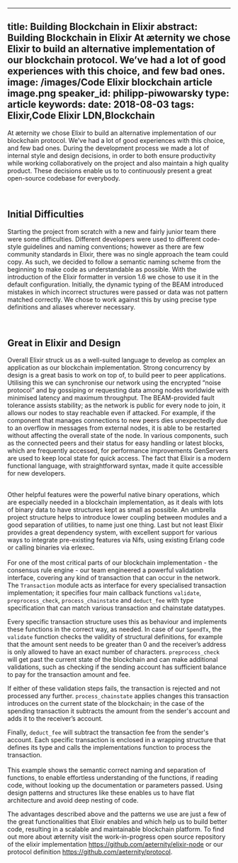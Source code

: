 
---
title: Building Blockchain in Elixir
abstract: Building Blockchain in Elixir
At æternity we chose Elixir to build an alternative implementation of our blockchain protocol. We’ve had a lot of good experiences with this choice, and few bad ones.
image: /images/Code Elixir blockchain article image.png
speaker_id: philipp-piwowarsky
type: article
keywords: 
date: 2018-08-03
tags: Elixir,Code Elixir LDN,Blockchain
---
At &aelig;ternity we chose Elixir to build an alternative implementation of our blockchain protocol. We&rsquo;ve had a lot of good experiences with this choice, and few bad ones. During the development process we made a lot of internal style and design decisions, in order to both ensure productivity while working collaboratively on the project and also maintain a high quality product. These decisions enable us to to continuously present a great open-source codebase for everybody.

&nbsp;

## Initial Difficulties

Starting the project from scratch with a new and fairly junior team there were some difficulties. Different developers were used to different code-style guidelines and naming conventions; however as there are few community standards in Elixir, there was no single approach the team could copy. As such, we decided to follow a semantic naming scheme from the beginning to make code as understandable as possible. With the introduction of the Elixir formatter in version 1.6 we chose to use it in the default configuration. Initially, the dynamic typing of the BEAM introduced mistakes in which incorrect structures were passed or data was not pattern matched correctly. We chose to work against this by using precise type definitions and aliases wherever necessary.

&nbsp;

## Great in Elixir and Design

Overall Elixir struck us as a well-suited language to develop as complex an application as our blockchain implementation. Strong concurrency by design is a great basis to work on top of, to build peer to peer applications. Utilising this we can synchronise our network using the encrypted &ldquo;noise protocol&rdquo; and by gossiping or requesting data among nodes worldwide with minimised latency and maximum throughput. The BEAM-provided fault tolerance assists stability; as the network is public for every node to join, it allows our nodes to stay reachable even if attacked. For example, if the component that manages connections to new peers dies unexpectedly due to an overflow in messages from external nodes, it is able to be restarted without affecting the overall state of the node. In various components, such as the connected peers and their status for easy handling or latest blocks, which are frequently accessed, for performance improvements GenServers are used to keep local state for quick access. The fact that Elixir is a modern functional language, with straightforward syntax, made it quite accessible for new developers.<br />
&nbsp;

Other helpful features were the powerful native binary operations, which are especially needed in a blockchain implementation, as it deals with lots of binary data to have structures kept as small as possible. An umbrella project structure helps to introduce lower coupling between modules and a good separation of utilities, to name just one thing. Last but not least Elixir provides a great dependency system, with excellent support for various ways to integrate pre-existing features via Nifs, using existing Erlang code or calling binaries via erlexec.<br />
<br />
For one of the most critical parts of our blockchain implementation - the consensus rule engine - our team engineered a powerful validation interface, covering any kind of transaction that can occur in the network. The `Transaction` module acts as interface for every specialised transaction implementation; it specifies four main callback functions `validate`, `preprocess_check`, `process_chainstate` and `deduct_fee` with type specification that can match various transaction and chainstate datatypes.

Every specific transaction structure uses this as behaviour and implements these functions in the correct way, as needed. In case of our `SpendTx`, the `validate` function checks the validity of structural definitions, for example that the amount sent needs to be greater than 0 and the receiver&rsquo;s address is only allowed to have an exact number of characters. `preprocess_check` will get past the current state of the blockchain and can make additional validations, such as checking if the sending account has sufficient balance to pay for the transaction amount and fee.

If either of these validation steps fails, the transaction is rejected and not processed any further. `process_chainstate` applies changes this transaction introduces on the current state of the blockchain; in the case of the spending transaction it subtracts the amount from the sender&#39;s account and adds it to the receiver&rsquo;s account.

Finally, `deduct_fee` will subtract the transaction fee from the sender&#39;s account. Each specific transaction is enclosed in a wrapping structure that defines its type and calls the implementations function to process the transaction.<br />
<br />
This example shows the semantic correct naming and separation of functions, to enable effortless understanding of the functions, if reading code, without looking up the documentation or parameters passed. Using design patterns and structures like these enables us to have flat architecture and avoid deep nesting of code.

The advantages described above and the patterns we use are just a few of the great functionalities that Elixir enables and which help us to build better code, resulting in a scalable and maintainable blockchain platform. To find out more about &aelig;ternity visit the work-in-progress open source repository of the elixir implementation <a href="https://github.com/aeternity/elixir-node">https://github.com/aeternity/elixir-node</a> or our protocol definition <a href="https://github.com/aeternity/protocol">https://github.com/aeternity/protocol</a>.

&nbsp;
